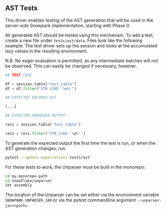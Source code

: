 ## AST Tests

This driver enables testing of the AST generation that will be used in the server-side Snowpark implementation, starting with Phase 0.

All generated AST should be tested using this mechanism. To add a test, create a new file under `tests/ast/data`. Files look like the following example. The test driver sets up the session and looks at the accumulated lazy values in the resulting environment.

N.B. No eager evaluation is permitted, as any intermediate batches will not be observed. This can easily be changed if necessary, however.

```python
## TEST CASE

df = session.table("test_table")
df = df.filter("STR LIKE '%e%'")

## EXPECTED ENCODED AST

[...]

## EXPECTED UNPARSER OUTPUT

res1 = session.table('test_table')

res2 = res1.filter('STR LIKE '%e%'')
```

To generate the expected output the first time the test is run, or when the AST generation changes, run:
```bash
pytest --update-expectations tests/ast
```

For these tests to work, the Unparser must be built in the monorepo:
```bash
cd my-monorepo-path
cd Snowflake/unparser
sbt assembly
```

The location of the Unparser can be set either via the environment variable `SNOWPARK_UNPARSER_JAR` or via the _pytest_ commandline argument `--unparser-jar=<path>`.
